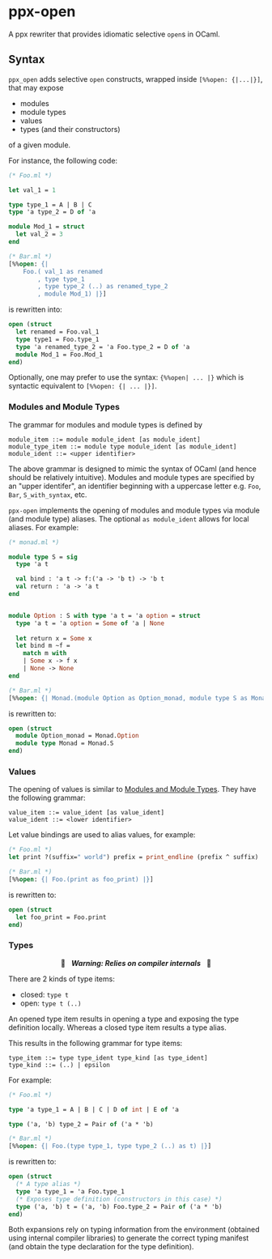 # ppx-open
A ppx rewriter that provides idiomatic selective `open`s in OCaml.

## Syntax
`ppx_open` adds selective `open` constructs, wrapped inside `[%%open: {|...|}]`,
that may expose
- modules
- module types
- values
- types (and their constructors)

of a given module. 

For instance, the following code:
```ocaml
(* Foo.ml *)

let val_1 = 1

type type_1 = A | B | C
type 'a type_2 = D of 'a

module Mod_1 = struct 
  let val_2 = 3
end

(* Bar.ml *)
[%%open: {| 
    Foo.( val_1 as renamed
        , type type_1
        , type type_2 (..) as renamed_type_2
        , module Mod_1) |}]
```
is rewritten into: 
```ocaml
open (struct
  let renamed = Foo.val_1
  type type1 = Foo.type_1
  type 'a renamed_type_2 = 'a Foo.type_2 = D of 'a
  module Mod_1 = Foo.Mod_1
end)
```

Optionally, one may prefer to use the syntax: `{%%open| ... |}` which is syntactic equivalent to `[%%open: {| ... |}]`. 

### Modules and Module Types

The grammar for modules and module types is defined by 
```
module_item ::= module module_ident [as module_ident]
module_type_item ::= module type module_ident [as module_ident]
module_ident ::= <upper identifier>
```

The above grammar is designed to mimic the syntax of OCaml (and hence should be relatively intuitive). Modules and module types are specified by an "upper identifer", an identifier beginning with a uppercase letter e.g. `Foo`, `Bar`, `S_with_syntax`, etc. 


`ppx-open` implements the opening of modules and module types via module (and module type) aliases. The optional `as module_ident` allows for local aliases. 
For example: 
```ocaml
(* monad.ml *)

module type S = sig
  type 'a t

  val bind : 'a t -> f:('a -> 'b t) -> 'b t
  val return : 'a -> 'a t
end


module Option : S with type 'a t = 'a option = struct
  type 'a t = 'a option = Some of 'a | None
  
  let return x = Some x
  let bind m ~f = 
    match m with
    | Some x -> f x
    | None -> None
end

(* Bar.ml *)
[%%open: {| Monad.(module Option as Option_monad, module type S as Monad) |}]
```
is rewritten to:
```ocaml
open (struct
  module Option_monad = Monad.Option
  module type Monad = Monad.S
end)
```


### Values

The opening of values is similar to [Modules and Module Types](#module-and-module-types). They have the following grammar:
```
value_item ::= value_ident [as value_ident]
value_ident ::= <lower identifier>
```




Let value bindings are used to alias values, for example: 
```ocaml
(* Foo.ml *)
let print ?(suffix=" world") prefix = print_endline (prefix ^ suffix)

(* Bar.ml *)
[%%open: {| Foo.(print as foo_print) |}]
```
is rewritten to: 
```ocaml
open (struct
  let foo_print = Foo.print
end)
```

### Types

<p align="center">🚧&nbsp;&nbsp;&nbsp;<b><i>Warning: Relies on compiler internals</i></b>&nbsp;&nbsp;&nbsp;🚧</p>

There are 2 kinds of type items:
- closed: `type t`
- open: `type t (..)`


An opened type item results in opening a type and exposing the type definition locally. Whereas a closed type item results a type alias. 

This results in the following grammar for type items:
```
type_item ::= type type_ident type_kind [as type_ident]
type_kind ::= (..) | epsilon 
```


For example: 
```ocaml
(* Foo.ml *)

type 'a type_1 = A | B | C | D of int | E of 'a

type ('a, 'b) type_2 = Pair of ('a * 'b)

(* Bar.ml *)
[%%open: {| Foo.(type type_1, type type_2 (..) as t) |}]
```
is rewritten to:
```ocaml
open (struct
  (* A type alias *)
  type 'a type_1 = 'a Foo.type_1
  (* Exposes type definition (constructors in this case) *)
  type ('a, 'b) t = ('a, 'b) Foo.type_2 = Pair of ('a * 'b)
end)
```

Both expansions rely on typing information from the environment (obtained using internal compiler libraries) to generate the correct typing manifest 
(and obtain the type declaration for the type definition). 


